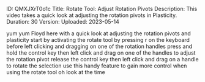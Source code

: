 ID: QMXJXrT0o1c
Title: Rotate Tool: Adjust Rotation Pivots
Description: This video takes a quick look at adjusting the rotation pivots in Plasticity.
Duration: 30
Version: 
Uploaded: 2023-05-14

yum yum
Floyd here with a quick look at
adjusting the rotation pivots and
plasticity start by activating the
rotate tool by pressing r on the
keyboard before left clicking and
dragging on one of the rotation handles
press and hold the control key then left
click and drag on one of the handles to
adjust the rotation pivot release the
control key then left click and drag on
a handle to rotate the selection use
this handy feature to gain more control
when using the rotate tool oh look at
the time
